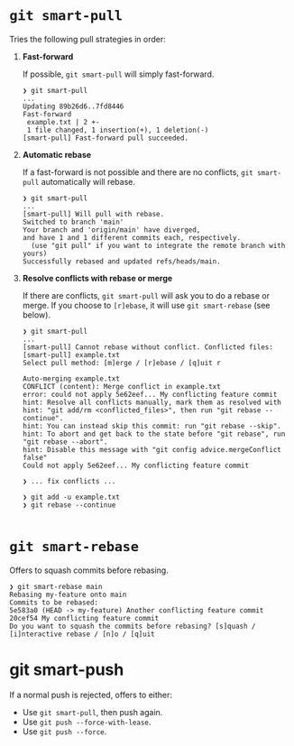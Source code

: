 # `git smart-pull`

Tries the following pull strategies in order:

1. **Fast-forward**

   If possible, `git smart-pull` will simply fast-forward.

   ```
   ❯ git smart-pull
   ...
   Updating 89b26d6..7fd8446
   Fast-forward
    example.txt | 2 +-
    1 file changed, 1 insertion(+), 1 deletion(-)
   [smart-pull] Fast-forward pull succeeded.
   ```
2. **Automatic rebase**

   If a fast-forward is not possible and there are no conflicts, `git smart-pull` automatically will rebase.
   ```
   ❯ git smart-pull
   ...
   [smart-pull] Will pull with rebase.
   Switched to branch 'main'
   Your branch and 'origin/main' have diverged,
   and have 1 and 1 different commits each, respectively.
     (use "git pull" if you want to integrate the remote branch with yours)
   Successfully rebased and updated refs/heads/main.
   ```
3. **Resolve conflicts with rebase or merge**

   If there are conflicts, `git smart-pull` will ask you to do a rebase or merge.
   If you choose to `[r]ebase`, it will use `git smart-rebase` (see below).
   ```
   ❯ git smart-pull
   ...
   [smart-pull] Cannot rebase without conflict. Conflicted files:
   [smart-pull] example.txt
   Select pull method: [m]erge / [r]ebase / [q]uit r

   Auto-merging example.txt
   CONFLICT (content): Merge conflict in example.txt
   error: could not apply 5e62eef... My conflicting feature commit
   hint: Resolve all conflicts manually, mark them as resolved with
   hint: "git add/rm <conflicted_files>", then run "git rebase --continue".
   hint: You can instead skip this commit: run "git rebase --skip".
   hint: To abort and get back to the state before "git rebase", run "git rebase --abort".
   hint: Disable this message with "git config advice.mergeConflict false"
   Could not apply 5e62eef... My conflicting feature commit

   ❯ ... fix conflicts ...

   ❯ git add -u example.txt
   ❯ git rebase --continue


# `git smart-rebase`

Offers to squash commits before rebasing.

```
❯ git smart-rebase main
Rebasing my-feature onto main
Commits to be rebased:
5e583a0 (HEAD -> my-feature) Another conflicting feature commit
20cef54 My conflicting feature commit
Do you want to squash the commits before rebasing? [s]quash / [i]nteractive rebase / [n]o / [q]uit
```

# git smart-push

If a normal push is rejected, offers to either:

- Use `git smart-pull`, then push again.
- Use `git push --force-with-lease`.
- Use `git push --force`.
